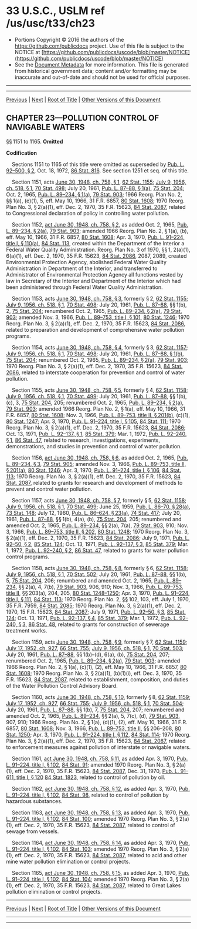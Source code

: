 ---
---

# 33 U.S.C., USLM ref /us/usc/t33/ch23

* Portions Copyright © 2016 the authors of the https://github.com/publicdocs project.
  Use of this file is subject to the NOTICE at [https://github.com/publicdocs/uscode/blob/master/NOTICE](https://github.com/publicdocs/uscode/blob/master/NOTICE)
* See the [Document Metadata](././../../../..//README.md) for more information.
  This file is generated from historical government data; content and/or formatting may be inaccurate and out-of-date and should not be used for official purposes.

----------
----------

[Previous](./../../../..//us/usc/t33/ch22/schII/m__us_usc_t33_s1131.md) | [Next](./../../../..//us/usc/t33/ch23/m__us_usc_t33_s1165a.md) | [Root of Title](./../../../../) | [Other Versions of this Document](https://publicdocs.github.io/go/links?ns=uslm&ref=%2Fus%2Fusc%2Ft33%2Fch23)

## CHAPTER 23—POLLUTION CONTROL OF NAVIGABLE WATERS

§§ 1151 to 1165. __Omitted__ 

 __Codification__ 

    Sections 1151 to 1165 of this title were omitted as superseded by [Pub. L. 92–500, § 2][/us/pl/92/500/s2], Oct. 18, 1972, [86 Stat. 816][/us/stat/86/816]. See section 1251 et seq. of this title.

    Section 1151, acts [June 30, 1948, ch. 758, § 1][/us/act/1948-06-30/ch758/s1], [62 Stat. 1155][/us/stat/62/1155]; [July 9, 1956, ch. 518, § 1][/us/act/1956-07-09/ch518/s1], [70 Stat. 498][/us/stat/70/498]; July 20, 1961, [Pub. L. 87–88, § 1(a)][/us/pl/87/88/s1/a], [75 Stat. 204][/us/stat/75/204]; Oct. 2, 1965, [Pub. L. 89–234, § 1(a)][/us/pl/89/234/s1/a], [79 Stat. 903][/us/stat/79/903]; 1966 Reorg. Plan No. 2, §§ 1(a), (e)(1), 5, eff. May 10, 1966, 31 F.R. 6857, [80 Stat. 1608][/us/stat/80/1608]; 1970 Reorg. Plan No. 3, § 2(a)(1), eff. Dec. 2, 1970, 35 F.R. 15623, [84 Stat. 2087][/us/stat/84/2087], related to Congressional declaration of policy in controlling water pollution.

    Section 1152, [act June 30, 1948, ch. 758, § 2][/us/act/1948-06-30/ch758/s2], as added Oct. 2, 1965, [Pub. L. 89–234, § 2(a)][/us/pl/89/234/s2/a], [79 Stat. 903][/us/stat/79/903]; amended 1966 Reorg. Plan No. 2, § 1(a), (b), eff. May 10, 1966, 31 F.R. 6857, [80 Stat. 1608][/us/stat/80/1608]; Apr. 3, 1970, [Pub. L. 91–224, title I, § 110(a)][/us/pl/91/224/s110/a], [84 Stat. 113][/us/stat/84/113], created within the Department of the Interior a Federal Water Quality Administration. Reorg. Plan No. 3 of 1970, §§ 1, 2(a)(1), 6(a)(1), eff. Dec. 2, 1970, 35 F.R. 15623, [84 Stat. 2086][/us/stat/84/2086], 2087, 2089, created Environmental Protection Agency, abolished Federal Water Quality Administration in Department of the Interior, and transferred to Administrator of Environmental Protection Agency all functions vested by law in Secretary of the Interior and Department of the Interior which had been administered through Federal Water Quality Administration.

    Section 1153, acts [June 30, 1948, ch. 758, § 3][/us/act/1948-06-30/ch758/s3], formerly § 2, [62 Stat. 1155][/us/stat/62/1155]; [July 9, 1956, ch. 518, § 1][/us/act/1956-07-09/ch518/s1], [70 Stat. 498][/us/stat/70/498]; July 20, 1961, [Pub. L. 87–88][/us/pl/87/88], §§ 1(b), 2, [75 Stat. 204][/us/stat/75/204]; renumbered Oct. 2, 1965, [Pub. L. 89–234, § 2(a)][/us/pl/89/234/s2/a], [79 Stat. 903][/us/stat/79/903]; amended Nov. 3, 1966, [Pub. L. 89–753, title I, § 101][/us/pl/89/753/s101], [80 Stat. 1246][/us/stat/80/1246]; 1970 Reorg. Plan No. 3, § 2(a)(1), eff. Dec. 2, 1970, 35 F.R. 15623, [84 Stat. 2086][/us/stat/84/2086], related to preparation and development of comprehensive water pollution programs.

    Section 1154, acts [June 30, 1948, ch. 758, § 4][/us/act/1948-06-30/ch758/s4], formerly § 3, [62 Stat. 1157][/us/stat/62/1157]; [July 9, 1956, ch. 518, § 1][/us/act/1956-07-09/ch518/s1], [70 Stat. 498][/us/stat/70/498]; July 20, 1961, [Pub. L. 87–88, § 1(b)][/us/pl/87/88/s1/b], [75 Stat. 204][/us/stat/75/204]; renumbered Oct. 2, 1965, [Pub. L. 89–234, § 2(a)][/us/pl/89/234/s2/a], [79 Stat. 903][/us/stat/79/903]; 1970 Reorg. Plan No. 3, § 2(a)(1), eff. Dec. 2, 1970, 35 F.R. 15623, [84 Stat. 2086][/us/stat/84/2086], related to interstate cooperation for prevention and control of water pollution.

    Section 1155, acts [June 30, 1948, ch. 758, § 5][/us/act/1948-06-30/ch758/s5], formerly § 4, [62 Stat. 1158][/us/stat/62/1158]; [July 9, 1956, ch. 518, § 1][/us/act/1956-07-09/ch518/s1], [70 Stat. 499][/us/stat/70/499]; July 20, 1961, [Pub. L. 87–88][/us/pl/87/88], §§ 1(b), (c), 3, [75 Stat. 204][/us/stat/75/204], 205; renumbered Oct. 2, 1965, [Pub. L. 89–234, § 2(a)][/us/pl/89/234/s2/a], [79 Stat. 903][/us/stat/79/903]; amended 1966 Reorg. Plan No. 2, § 1(a), eff. May 10, 1966, 31 F.R. 6857, [80 Stat. 1608][/us/stat/80/1608]; Nov. 3, 1966, [Pub. L. 89–753, title II, § 201(b)][/us/pl/89/753/s201/b], (c)(1), [80 Stat. 1247][/us/stat/80/1247]; Apr. 3, 1970, [Pub. L. 91–224, title I, § 105][/us/pl/91/224/s105], [84 Stat. 111][/us/stat/84/111]; 1970 Reorg. Plan No. 3, § 2(a)(1), eff. Dec. 2, 1970, 35 F.R. 15623, [84 Stat. 2086][/us/stat/84/2086]; Oct. 13, 1971, [Pub. L. 92–137, § 1][/us/pl/92/137/s1], [85 Stat. 379][/us/stat/85/379]; Mar. 1, 1972, [Pub. L. 92–240, § 1][/us/pl/92/240/s1], [86 Stat. 47][/us/stat/86/47], related to research, investigations, experiments, demonstrations, and studies in prevention and control of water pollution.

    Section 1156, [act June 30, 1948, ch. 758, § 6][/us/act/1948-06-30/ch758/s6], as added Oct. 2, 1965, [Pub. L. 89–234, § 3][/us/pl/89/234/s3], [79 Stat. 905][/us/stat/79/905]; amended Nov. 3, 1966, [Pub. L. 89–753, title II, § 201(a)][/us/pl/89/753/s201/a], [80 Stat. 1246][/us/stat/80/1246]; Apr. 3, 1970, [Pub. L. 91–224, title I, § 106][/us/pl/91/224/s106], [84 Stat. 113][/us/stat/84/113]; 1970 Reorg. Plan No. 3, § 2(a)(1), eff. Dec. 2, 1970, 35 F.R. 15623, [84 Stat. 2087][/us/stat/84/2087], related to grants for research and development of methods to prevent and control water pollution.

    Section 1157, acts [June 30, 1948, ch. 758, § 7][/us/act/1948-06-30/ch758/s7], formerly § 5, [62 Stat. 1158][/us/stat/62/1158]; [July 9, 1956, ch. 518, § 1][/us/act/1956-07-09/ch518/s1], [70 Stat. 499][/us/stat/70/499]; June 25, 1959, [Pub. L. 86–70, § 28(a)][/us/pl/86/70/s28/a], [73 Stat. 148][/us/stat/73/148]; July 12, 1960, [Pub. L. 86–624, § 23(a)][/us/pl/86/624/s23/a], [74 Stat. 417][/us/stat/74/417]; July 20, 1961, [Pub. L. 87–88][/us/pl/87/88], §§ 1(b), 4(a), (b), [75 Stat. 204][/us/stat/75/204], 205; renumbered and amended Oct. 2, 1965, [Pub. L. 89–234][/us/pl/89/234], §§ 2(a), 7(a), [79 Stat. 903][/us/stat/79/903], 910; Nov. 3, 1966, [Pub. L. 89–753, title II, § 202][/us/pl/89/753/s202], [80 Stat. 1248][/us/stat/80/1248]; 1970 Reorg. Plan No. 3, § 2(a)(1), eff. Dec. 2, 1970, 35 F.R. 15623, [84 Stat. 2086][/us/stat/84/2086]; July 9, 1971, [Pub. L. 92–50, § 2][/us/pl/92/50/s2], [85 Stat. 124][/us/stat/85/124]; Oct. 13, 1971, [Pub. L. 92–137, § 3][/us/pl/92/137/s3], [85 Stat. 379][/us/stat/85/379]; Mar. 1, 1972, [Pub. L. 92–240, § 2][/us/pl/92/240/s2], [86 Stat. 47][/us/stat/86/47], related to grants for water pollution control programs.

    Section 1158, acts [June 30, 1948, ch. 758, § 8][/us/act/1948-06-30/ch758/s8], formerly § 6, [62 Stat. 1158][/us/stat/62/1158]; [July 9, 1956, ch. 518, § 1][/us/act/1956-07-09/ch518/s1], [70 Stat. 502][/us/stat/70/502]; July 20, 1961, [Pub. L. 87–88][/us/pl/87/88], §§ 1(b), 5, [75 Stat. 204][/us/stat/75/204], 206; renumbered and amended Oct. 2, 1965, [Pub. L. 89–234][/us/pl/89/234], §§ 2(a), 4, 7(b), [79 Stat. 903][/us/stat/79/903], 906, 910; Nov. 3, 1966, [Pub. L. 89–753, title II][/us/pl/89/753], §§ 203(a), 204, 205, [80 Stat. 1248–1250][/us/stat/80/1248-1250]; Apr. 3, 1970, [Pub. L. 91–224, title I, § 111][/us/pl/91/224/s111], [84 Stat. 113][/us/stat/84/113]; 1970 Reorg. Plan No. 2, §§ 102, 103, eff. July 1, 1970, 35 F.R. 7959, [84 Stat. 2085][/us/stat/84/2085]; 1970 Reorg. Plan No. 3, § 2(a)(1), eff. Dec. 2, 1970, 15 F.R. 15623, [84 Stat. 2087][/us/stat/84/2087]; July 9, 1971, [Pub. L. 92–50, § 3][/us/pl/92/50/s3], [85 Stat. 124][/us/stat/85/124]; Oct. 13, 1971, [Pub. L. 92–137, § 4][/us/pl/92/137/s4], [85 Stat. 379][/us/stat/85/379]; Mar. 1, 1972, [Pub. L. 92–240, § 3][/us/pl/92/240/s3], [86 Stat. 48][/us/stat/86/48], related to grants for construction of sewerage treatment works.

    Section 1159, acts [June 30, 1948, ch. 758, § 9][/us/act/1948-06-30/ch758/s9], formerly § 7, [62 Stat. 1159][/us/stat/62/1159]; [July 17, 1952, ch. 927][/us/act/1952-07-17/ch927], [66 Stat. 755][/us/stat/66/755]; [July 9, 1956, ch. 518, § 1][/us/act/1956-07-09/ch518/s1], [70 Stat. 503][/us/stat/70/503]; July 20, 1961, [Pub. L. 87–88][/us/pl/87/88], §§ 1(b)–(d), 6(a), (b), [75 Stat. 204][/us/stat/75/204], 207; renumbered Oct. 2, 1965, [Pub. L. 89–234, § 2(a)][/us/pl/89/234/s2/a], [79 Stat. 903][/us/stat/79/903]; amended 1966 Reorg. Plan No. 2, § 1(a), (c)(1), (2), eff. May 10, 1966, 31 F.R. 6857, [80 Stat. 1608][/us/stat/80/1608]; 1970 Reorg. Plan No. 3, § 2(a)(1), (b)(1)(i), eff. Dec. 3, 1970, 35 F.R. 15623, [84 Stat. 2087][/us/stat/84/2087], related to establishment, composition, and duties of the Water Pollution Control Advisory Board.

    Section 1160, acts [June 30, 1948, ch. 758, § 10][/us/act/1948-06-30/ch758/s10], formerly § 8, [62 Stat. 1159][/us/stat/62/1159]; [July 17, 1952, ch. 927][/us/act/1952-07-17/ch927], [66 Stat. 755][/us/stat/66/755]; [July 9, 1956, ch. 518, § 1][/us/act/1956-07-09/ch518/s1], [70 Stat. 504][/us/stat/70/504]; July 20, 1961, [Pub. L. 87–88][/us/pl/87/88], §§ 1(b), 7, [75 Stat. 204][/us/stat/75/204], 207; renumbered and amended Oct. 2, 1965, [Pub. L. 89–234][/us/pl/89/234], §§ 2(a), 5, 7(c), (d), [79 Stat. 903][/us/stat/79/903], 907, 910; 1966 Reorg. Plan No. 2, § 1(a), (d)(1), (2), eff. May 10, 1966, 31 F.R. 6857, [80 Stat. 1608][/us/stat/80/1608]; Nov. 3, 1966, [Pub. L. 89–753, title II][/us/pl/89/753], §§ 206–208, [80 Stat. 1250][/us/stat/80/1250]; Apr. 3, 1970, [Pub. L. 91–224, title I, § 112][/us/pl/91/224/s112], [84 Stat. 114][/us/stat/84/114]; 1970 Reorg. Plan No. 3, § 2(a)(1), eff. Dec. 2, 1970, 35 F.R. 15623, [84 Stat. 2087][/us/stat/84/2087], related to enforcement measures against pollution of interstate or navigable waters.

    Section 1161, [act June 30, 1948, ch. 758, § 11][/us/act/1948-06-30/ch758/s11], as added Apr. 3, 1970, [Pub. L. 91–224, title I, § 102][/us/pl/91/224/s102], [84 Stat. 91][/us/stat/84/91]; amended 1970 Reorg. Plan No. 3, § 2(a)(1), eff. Dec. 2, 1970, 35 F.R. 15623, [84 Stat. 2087][/us/stat/84/2087], Dec. 31, 1970, [Pub. L. 91–611, title I, § 120][/us/pl/91/611/s120] [84 Stat. 1823][/us/stat/84/1823], related to control of pollution by oil.

    Section 1162, [act June 30, 1948, ch. 758, § 12][/us/act/1948-06-30/ch758/s12], as added Apr. 3, 1970, [Pub. L. 91–224, title I, § 102][/us/pl/91/224/s102], [84 Stat. 98][/us/stat/84/98], related to control of pollution by hazardous substances.

    Section 1163, [act June 30, 1948, ch. 758, § 13][/us/act/1948-06-30/ch758/s13], as added Apr. 3, 1970, [Pub. L. 91–224, title I, § 102][/us/pl/91/224/s102], [84 Stat. 100][/us/stat/84/100]; amended 1970 Reorg. Plan No. 3, § 2(a)(1), eff. Dec. 2, 1970, 35 F.R. 15623, [84 Stat. 2087][/us/stat/84/2087], related to control of sewage from vessels.

    Section 1164, [act June 30, 1948, ch. 758, § 14][/us/act/1948-06-30/ch758/s14], as added Apr. 3, 1970, [Pub. L. 91–224, title I, § 102][/us/pl/91/224/s102], [84 Stat. 103][/us/stat/84/103]; amended 1970 Reorg. Plan No. 3, § 2(a)(1), eff. Dec. 2, 1970, 35 F.R. 15623, [84 Stat. 2087][/us/stat/84/2087], related to acid and other mine water pollution elimination or control projects.

    Section 1165, [act June 30, 1948, ch. 758, § 15][/us/act/1948-06-30/ch758/s15], as added Apr. 3, 1970, [Pub. L. 91–224, title I, § 102][/us/pl/91/224/s102], [84 Stat. 104][/us/stat/84/104]; amended 1970 Reorg. Plan No. 3, § 2(a)(1), eff. Dec. 2, 1970, 35 F.R. 15623, [84 Stat. 2087][/us/stat/84/2087], related to Great Lakes pollution elimination or control projects.

----------

[Previous](./../../../..//us/usc/t33/ch22/schII/m__us_usc_t33_s1131.md) | [Next](./../../../..//us/usc/t33/ch23/m__us_usc_t33_s1165a.md) | [Root of Title](./../../../../) | [Other Versions of this Document](https://publicdocs.github.io/go/links?ns=uslm&ref=%2Fus%2Fusc%2Ft33%2Fch23)

----------
----------

[/us/pl/92/500/s2]: https://publicdocs.github.io/go/links?ns=uslm&ref=%2Fus%2Fpl%2F92%2F500%2Fs2
[/us/stat/86/816]: https://publicdocs.github.io/go/links?ns=uslm&ref=%2Fus%2Fstat%2F86%2F816
[/us/act/1948-06-30/ch758/s1]: https://publicdocs.github.io/go/links?ns=uslm&ref=%2Fus%2Fact%2F1948-06-30%2Fch758%2Fs1
[/us/stat/62/1155]: https://publicdocs.github.io/go/links?ns=uslm&ref=%2Fus%2Fstat%2F62%2F1155
[/us/act/1956-07-09/ch518/s1]: https://publicdocs.github.io/go/links?ns=uslm&ref=%2Fus%2Fact%2F1956-07-09%2Fch518%2Fs1
[/us/stat/70/498]: https://publicdocs.github.io/go/links?ns=uslm&ref=%2Fus%2Fstat%2F70%2F498
[/us/pl/87/88/s1/a]: https://publicdocs.github.io/go/links?ns=uslm&ref=%2Fus%2Fpl%2F87%2F88%2Fs1%2Fa
[/us/stat/75/204]: https://publicdocs.github.io/go/links?ns=uslm&ref=%2Fus%2Fstat%2F75%2F204
[/us/pl/89/234/s1/a]: https://publicdocs.github.io/go/links?ns=uslm&ref=%2Fus%2Fpl%2F89%2F234%2Fs1%2Fa
[/us/stat/79/903]: https://publicdocs.github.io/go/links?ns=uslm&ref=%2Fus%2Fstat%2F79%2F903
[/us/stat/80/1608]: https://publicdocs.github.io/go/links?ns=uslm&ref=%2Fus%2Fstat%2F80%2F1608
[/us/stat/84/2087]: https://publicdocs.github.io/go/links?ns=uslm&ref=%2Fus%2Fstat%2F84%2F2087
[/us/act/1948-06-30/ch758/s2]: https://publicdocs.github.io/go/links?ns=uslm&ref=%2Fus%2Fact%2F1948-06-30%2Fch758%2Fs2
[/us/pl/89/234/s2/a]: https://publicdocs.github.io/go/links?ns=uslm&ref=%2Fus%2Fpl%2F89%2F234%2Fs2%2Fa
[/us/stat/79/903]: https://publicdocs.github.io/go/links?ns=uslm&ref=%2Fus%2Fstat%2F79%2F903
[/us/stat/80/1608]: https://publicdocs.github.io/go/links?ns=uslm&ref=%2Fus%2Fstat%2F80%2F1608
[/us/pl/91/224/s110/a]: https://publicdocs.github.io/go/links?ns=uslm&ref=%2Fus%2Fpl%2F91%2F224%2Fs110%2Fa
[/us/stat/84/113]: https://publicdocs.github.io/go/links?ns=uslm&ref=%2Fus%2Fstat%2F84%2F113
[/us/stat/84/2086]: https://publicdocs.github.io/go/links?ns=uslm&ref=%2Fus%2Fstat%2F84%2F2086
[/us/act/1948-06-30/ch758/s3]: https://publicdocs.github.io/go/links?ns=uslm&ref=%2Fus%2Fact%2F1948-06-30%2Fch758%2Fs3
[/us/stat/62/1155]: https://publicdocs.github.io/go/links?ns=uslm&ref=%2Fus%2Fstat%2F62%2F1155
[/us/act/1956-07-09/ch518/s1]: https://publicdocs.github.io/go/links?ns=uslm&ref=%2Fus%2Fact%2F1956-07-09%2Fch518%2Fs1
[/us/stat/70/498]: https://publicdocs.github.io/go/links?ns=uslm&ref=%2Fus%2Fstat%2F70%2F498
[/us/pl/87/88]: https://publicdocs.github.io/go/links?ns=uslm&ref=%2Fus%2Fpl%2F87%2F88
[/us/stat/75/204]: https://publicdocs.github.io/go/links?ns=uslm&ref=%2Fus%2Fstat%2F75%2F204
[/us/pl/89/234/s2/a]: https://publicdocs.github.io/go/links?ns=uslm&ref=%2Fus%2Fpl%2F89%2F234%2Fs2%2Fa
[/us/stat/79/903]: https://publicdocs.github.io/go/links?ns=uslm&ref=%2Fus%2Fstat%2F79%2F903
[/us/pl/89/753/s101]: https://publicdocs.github.io/go/links?ns=uslm&ref=%2Fus%2Fpl%2F89%2F753%2Fs101
[/us/stat/80/1246]: https://publicdocs.github.io/go/links?ns=uslm&ref=%2Fus%2Fstat%2F80%2F1246
[/us/stat/84/2086]: https://publicdocs.github.io/go/links?ns=uslm&ref=%2Fus%2Fstat%2F84%2F2086
[/us/act/1948-06-30/ch758/s4]: https://publicdocs.github.io/go/links?ns=uslm&ref=%2Fus%2Fact%2F1948-06-30%2Fch758%2Fs4
[/us/stat/62/1157]: https://publicdocs.github.io/go/links?ns=uslm&ref=%2Fus%2Fstat%2F62%2F1157
[/us/act/1956-07-09/ch518/s1]: https://publicdocs.github.io/go/links?ns=uslm&ref=%2Fus%2Fact%2F1956-07-09%2Fch518%2Fs1
[/us/stat/70/498]: https://publicdocs.github.io/go/links?ns=uslm&ref=%2Fus%2Fstat%2F70%2F498
[/us/pl/87/88/s1/b]: https://publicdocs.github.io/go/links?ns=uslm&ref=%2Fus%2Fpl%2F87%2F88%2Fs1%2Fb
[/us/stat/75/204]: https://publicdocs.github.io/go/links?ns=uslm&ref=%2Fus%2Fstat%2F75%2F204
[/us/pl/89/234/s2/a]: https://publicdocs.github.io/go/links?ns=uslm&ref=%2Fus%2Fpl%2F89%2F234%2Fs2%2Fa
[/us/stat/79/903]: https://publicdocs.github.io/go/links?ns=uslm&ref=%2Fus%2Fstat%2F79%2F903
[/us/stat/84/2086]: https://publicdocs.github.io/go/links?ns=uslm&ref=%2Fus%2Fstat%2F84%2F2086
[/us/act/1948-06-30/ch758/s5]: https://publicdocs.github.io/go/links?ns=uslm&ref=%2Fus%2Fact%2F1948-06-30%2Fch758%2Fs5
[/us/stat/62/1158]: https://publicdocs.github.io/go/links?ns=uslm&ref=%2Fus%2Fstat%2F62%2F1158
[/us/act/1956-07-09/ch518/s1]: https://publicdocs.github.io/go/links?ns=uslm&ref=%2Fus%2Fact%2F1956-07-09%2Fch518%2Fs1
[/us/stat/70/499]: https://publicdocs.github.io/go/links?ns=uslm&ref=%2Fus%2Fstat%2F70%2F499
[/us/pl/87/88]: https://publicdocs.github.io/go/links?ns=uslm&ref=%2Fus%2Fpl%2F87%2F88
[/us/stat/75/204]: https://publicdocs.github.io/go/links?ns=uslm&ref=%2Fus%2Fstat%2F75%2F204
[/us/pl/89/234/s2/a]: https://publicdocs.github.io/go/links?ns=uslm&ref=%2Fus%2Fpl%2F89%2F234%2Fs2%2Fa
[/us/stat/79/903]: https://publicdocs.github.io/go/links?ns=uslm&ref=%2Fus%2Fstat%2F79%2F903
[/us/stat/80/1608]: https://publicdocs.github.io/go/links?ns=uslm&ref=%2Fus%2Fstat%2F80%2F1608
[/us/pl/89/753/s201/b]: https://publicdocs.github.io/go/links?ns=uslm&ref=%2Fus%2Fpl%2F89%2F753%2Fs201%2Fb
[/us/stat/80/1247]: https://publicdocs.github.io/go/links?ns=uslm&ref=%2Fus%2Fstat%2F80%2F1247
[/us/pl/91/224/s105]: https://publicdocs.github.io/go/links?ns=uslm&ref=%2Fus%2Fpl%2F91%2F224%2Fs105
[/us/stat/84/111]: https://publicdocs.github.io/go/links?ns=uslm&ref=%2Fus%2Fstat%2F84%2F111
[/us/stat/84/2086]: https://publicdocs.github.io/go/links?ns=uslm&ref=%2Fus%2Fstat%2F84%2F2086
[/us/pl/92/137/s1]: https://publicdocs.github.io/go/links?ns=uslm&ref=%2Fus%2Fpl%2F92%2F137%2Fs1
[/us/stat/85/379]: https://publicdocs.github.io/go/links?ns=uslm&ref=%2Fus%2Fstat%2F85%2F379
[/us/pl/92/240/s1]: https://publicdocs.github.io/go/links?ns=uslm&ref=%2Fus%2Fpl%2F92%2F240%2Fs1
[/us/stat/86/47]: https://publicdocs.github.io/go/links?ns=uslm&ref=%2Fus%2Fstat%2F86%2F47
[/us/act/1948-06-30/ch758/s6]: https://publicdocs.github.io/go/links?ns=uslm&ref=%2Fus%2Fact%2F1948-06-30%2Fch758%2Fs6
[/us/pl/89/234/s3]: https://publicdocs.github.io/go/links?ns=uslm&ref=%2Fus%2Fpl%2F89%2F234%2Fs3
[/us/stat/79/905]: https://publicdocs.github.io/go/links?ns=uslm&ref=%2Fus%2Fstat%2F79%2F905
[/us/pl/89/753/s201/a]: https://publicdocs.github.io/go/links?ns=uslm&ref=%2Fus%2Fpl%2F89%2F753%2Fs201%2Fa
[/us/stat/80/1246]: https://publicdocs.github.io/go/links?ns=uslm&ref=%2Fus%2Fstat%2F80%2F1246
[/us/pl/91/224/s106]: https://publicdocs.github.io/go/links?ns=uslm&ref=%2Fus%2Fpl%2F91%2F224%2Fs106
[/us/stat/84/113]: https://publicdocs.github.io/go/links?ns=uslm&ref=%2Fus%2Fstat%2F84%2F113
[/us/stat/84/2087]: https://publicdocs.github.io/go/links?ns=uslm&ref=%2Fus%2Fstat%2F84%2F2087
[/us/act/1948-06-30/ch758/s7]: https://publicdocs.github.io/go/links?ns=uslm&ref=%2Fus%2Fact%2F1948-06-30%2Fch758%2Fs7
[/us/stat/62/1158]: https://publicdocs.github.io/go/links?ns=uslm&ref=%2Fus%2Fstat%2F62%2F1158
[/us/act/1956-07-09/ch518/s1]: https://publicdocs.github.io/go/links?ns=uslm&ref=%2Fus%2Fact%2F1956-07-09%2Fch518%2Fs1
[/us/stat/70/499]: https://publicdocs.github.io/go/links?ns=uslm&ref=%2Fus%2Fstat%2F70%2F499
[/us/pl/86/70/s28/a]: https://publicdocs.github.io/go/links?ns=uslm&ref=%2Fus%2Fpl%2F86%2F70%2Fs28%2Fa
[/us/stat/73/148]: https://publicdocs.github.io/go/links?ns=uslm&ref=%2Fus%2Fstat%2F73%2F148
[/us/pl/86/624/s23/a]: https://publicdocs.github.io/go/links?ns=uslm&ref=%2Fus%2Fpl%2F86%2F624%2Fs23%2Fa
[/us/stat/74/417]: https://publicdocs.github.io/go/links?ns=uslm&ref=%2Fus%2Fstat%2F74%2F417
[/us/pl/87/88]: https://publicdocs.github.io/go/links?ns=uslm&ref=%2Fus%2Fpl%2F87%2F88
[/us/stat/75/204]: https://publicdocs.github.io/go/links?ns=uslm&ref=%2Fus%2Fstat%2F75%2F204
[/us/pl/89/234]: https://publicdocs.github.io/go/links?ns=uslm&ref=%2Fus%2Fpl%2F89%2F234
[/us/stat/79/903]: https://publicdocs.github.io/go/links?ns=uslm&ref=%2Fus%2Fstat%2F79%2F903
[/us/pl/89/753/s202]: https://publicdocs.github.io/go/links?ns=uslm&ref=%2Fus%2Fpl%2F89%2F753%2Fs202
[/us/stat/80/1248]: https://publicdocs.github.io/go/links?ns=uslm&ref=%2Fus%2Fstat%2F80%2F1248
[/us/stat/84/2086]: https://publicdocs.github.io/go/links?ns=uslm&ref=%2Fus%2Fstat%2F84%2F2086
[/us/pl/92/50/s2]: https://publicdocs.github.io/go/links?ns=uslm&ref=%2Fus%2Fpl%2F92%2F50%2Fs2
[/us/stat/85/124]: https://publicdocs.github.io/go/links?ns=uslm&ref=%2Fus%2Fstat%2F85%2F124
[/us/pl/92/137/s3]: https://publicdocs.github.io/go/links?ns=uslm&ref=%2Fus%2Fpl%2F92%2F137%2Fs3
[/us/stat/85/379]: https://publicdocs.github.io/go/links?ns=uslm&ref=%2Fus%2Fstat%2F85%2F379
[/us/pl/92/240/s2]: https://publicdocs.github.io/go/links?ns=uslm&ref=%2Fus%2Fpl%2F92%2F240%2Fs2
[/us/stat/86/47]: https://publicdocs.github.io/go/links?ns=uslm&ref=%2Fus%2Fstat%2F86%2F47
[/us/act/1948-06-30/ch758/s8]: https://publicdocs.github.io/go/links?ns=uslm&ref=%2Fus%2Fact%2F1948-06-30%2Fch758%2Fs8
[/us/stat/62/1158]: https://publicdocs.github.io/go/links?ns=uslm&ref=%2Fus%2Fstat%2F62%2F1158
[/us/act/1956-07-09/ch518/s1]: https://publicdocs.github.io/go/links?ns=uslm&ref=%2Fus%2Fact%2F1956-07-09%2Fch518%2Fs1
[/us/stat/70/502]: https://publicdocs.github.io/go/links?ns=uslm&ref=%2Fus%2Fstat%2F70%2F502
[/us/pl/87/88]: https://publicdocs.github.io/go/links?ns=uslm&ref=%2Fus%2Fpl%2F87%2F88
[/us/stat/75/204]: https://publicdocs.github.io/go/links?ns=uslm&ref=%2Fus%2Fstat%2F75%2F204
[/us/pl/89/234]: https://publicdocs.github.io/go/links?ns=uslm&ref=%2Fus%2Fpl%2F89%2F234
[/us/stat/79/903]: https://publicdocs.github.io/go/links?ns=uslm&ref=%2Fus%2Fstat%2F79%2F903
[/us/pl/89/753]: https://publicdocs.github.io/go/links?ns=uslm&ref=%2Fus%2Fpl%2F89%2F753
[/us/stat/80/1248-1250]: https://publicdocs.github.io/go/links?ns=uslm&ref=%2Fus%2Fstat%2F80%2F1248-1250
[/us/pl/91/224/s111]: https://publicdocs.github.io/go/links?ns=uslm&ref=%2Fus%2Fpl%2F91%2F224%2Fs111
[/us/stat/84/113]: https://publicdocs.github.io/go/links?ns=uslm&ref=%2Fus%2Fstat%2F84%2F113
[/us/stat/84/2085]: https://publicdocs.github.io/go/links?ns=uslm&ref=%2Fus%2Fstat%2F84%2F2085
[/us/stat/84/2087]: https://publicdocs.github.io/go/links?ns=uslm&ref=%2Fus%2Fstat%2F84%2F2087
[/us/pl/92/50/s3]: https://publicdocs.github.io/go/links?ns=uslm&ref=%2Fus%2Fpl%2F92%2F50%2Fs3
[/us/stat/85/124]: https://publicdocs.github.io/go/links?ns=uslm&ref=%2Fus%2Fstat%2F85%2F124
[/us/pl/92/137/s4]: https://publicdocs.github.io/go/links?ns=uslm&ref=%2Fus%2Fpl%2F92%2F137%2Fs4
[/us/stat/85/379]: https://publicdocs.github.io/go/links?ns=uslm&ref=%2Fus%2Fstat%2F85%2F379
[/us/pl/92/240/s3]: https://publicdocs.github.io/go/links?ns=uslm&ref=%2Fus%2Fpl%2F92%2F240%2Fs3
[/us/stat/86/48]: https://publicdocs.github.io/go/links?ns=uslm&ref=%2Fus%2Fstat%2F86%2F48
[/us/act/1948-06-30/ch758/s9]: https://publicdocs.github.io/go/links?ns=uslm&ref=%2Fus%2Fact%2F1948-06-30%2Fch758%2Fs9
[/us/stat/62/1159]: https://publicdocs.github.io/go/links?ns=uslm&ref=%2Fus%2Fstat%2F62%2F1159
[/us/act/1952-07-17/ch927]: https://publicdocs.github.io/go/links?ns=uslm&ref=%2Fus%2Fact%2F1952-07-17%2Fch927
[/us/stat/66/755]: https://publicdocs.github.io/go/links?ns=uslm&ref=%2Fus%2Fstat%2F66%2F755
[/us/act/1956-07-09/ch518/s1]: https://publicdocs.github.io/go/links?ns=uslm&ref=%2Fus%2Fact%2F1956-07-09%2Fch518%2Fs1
[/us/stat/70/503]: https://publicdocs.github.io/go/links?ns=uslm&ref=%2Fus%2Fstat%2F70%2F503
[/us/pl/87/88]: https://publicdocs.github.io/go/links?ns=uslm&ref=%2Fus%2Fpl%2F87%2F88
[/us/stat/75/204]: https://publicdocs.github.io/go/links?ns=uslm&ref=%2Fus%2Fstat%2F75%2F204
[/us/pl/89/234/s2/a]: https://publicdocs.github.io/go/links?ns=uslm&ref=%2Fus%2Fpl%2F89%2F234%2Fs2%2Fa
[/us/stat/79/903]: https://publicdocs.github.io/go/links?ns=uslm&ref=%2Fus%2Fstat%2F79%2F903
[/us/stat/80/1608]: https://publicdocs.github.io/go/links?ns=uslm&ref=%2Fus%2Fstat%2F80%2F1608
[/us/stat/84/2087]: https://publicdocs.github.io/go/links?ns=uslm&ref=%2Fus%2Fstat%2F84%2F2087
[/us/act/1948-06-30/ch758/s10]: https://publicdocs.github.io/go/links?ns=uslm&ref=%2Fus%2Fact%2F1948-06-30%2Fch758%2Fs10
[/us/stat/62/1159]: https://publicdocs.github.io/go/links?ns=uslm&ref=%2Fus%2Fstat%2F62%2F1159
[/us/act/1952-07-17/ch927]: https://publicdocs.github.io/go/links?ns=uslm&ref=%2Fus%2Fact%2F1952-07-17%2Fch927
[/us/stat/66/755]: https://publicdocs.github.io/go/links?ns=uslm&ref=%2Fus%2Fstat%2F66%2F755
[/us/act/1956-07-09/ch518/s1]: https://publicdocs.github.io/go/links?ns=uslm&ref=%2Fus%2Fact%2F1956-07-09%2Fch518%2Fs1
[/us/stat/70/504]: https://publicdocs.github.io/go/links?ns=uslm&ref=%2Fus%2Fstat%2F70%2F504
[/us/pl/87/88]: https://publicdocs.github.io/go/links?ns=uslm&ref=%2Fus%2Fpl%2F87%2F88
[/us/stat/75/204]: https://publicdocs.github.io/go/links?ns=uslm&ref=%2Fus%2Fstat%2F75%2F204
[/us/pl/89/234]: https://publicdocs.github.io/go/links?ns=uslm&ref=%2Fus%2Fpl%2F89%2F234
[/us/stat/79/903]: https://publicdocs.github.io/go/links?ns=uslm&ref=%2Fus%2Fstat%2F79%2F903
[/us/stat/80/1608]: https://publicdocs.github.io/go/links?ns=uslm&ref=%2Fus%2Fstat%2F80%2F1608
[/us/pl/89/753]: https://publicdocs.github.io/go/links?ns=uslm&ref=%2Fus%2Fpl%2F89%2F753
[/us/stat/80/1250]: https://publicdocs.github.io/go/links?ns=uslm&ref=%2Fus%2Fstat%2F80%2F1250
[/us/pl/91/224/s112]: https://publicdocs.github.io/go/links?ns=uslm&ref=%2Fus%2Fpl%2F91%2F224%2Fs112
[/us/stat/84/114]: https://publicdocs.github.io/go/links?ns=uslm&ref=%2Fus%2Fstat%2F84%2F114
[/us/stat/84/2087]: https://publicdocs.github.io/go/links?ns=uslm&ref=%2Fus%2Fstat%2F84%2F2087
[/us/act/1948-06-30/ch758/s11]: https://publicdocs.github.io/go/links?ns=uslm&ref=%2Fus%2Fact%2F1948-06-30%2Fch758%2Fs11
[/us/pl/91/224/s102]: https://publicdocs.github.io/go/links?ns=uslm&ref=%2Fus%2Fpl%2F91%2F224%2Fs102
[/us/stat/84/91]: https://publicdocs.github.io/go/links?ns=uslm&ref=%2Fus%2Fstat%2F84%2F91
[/us/stat/84/2087]: https://publicdocs.github.io/go/links?ns=uslm&ref=%2Fus%2Fstat%2F84%2F2087
[/us/pl/91/611/s120]: https://publicdocs.github.io/go/links?ns=uslm&ref=%2Fus%2Fpl%2F91%2F611%2Fs120
[/us/stat/84/1823]: https://publicdocs.github.io/go/links?ns=uslm&ref=%2Fus%2Fstat%2F84%2F1823
[/us/act/1948-06-30/ch758/s12]: https://publicdocs.github.io/go/links?ns=uslm&ref=%2Fus%2Fact%2F1948-06-30%2Fch758%2Fs12
[/us/pl/91/224/s102]: https://publicdocs.github.io/go/links?ns=uslm&ref=%2Fus%2Fpl%2F91%2F224%2Fs102
[/us/stat/84/98]: https://publicdocs.github.io/go/links?ns=uslm&ref=%2Fus%2Fstat%2F84%2F98
[/us/act/1948-06-30/ch758/s13]: https://publicdocs.github.io/go/links?ns=uslm&ref=%2Fus%2Fact%2F1948-06-30%2Fch758%2Fs13
[/us/pl/91/224/s102]: https://publicdocs.github.io/go/links?ns=uslm&ref=%2Fus%2Fpl%2F91%2F224%2Fs102
[/us/stat/84/100]: https://publicdocs.github.io/go/links?ns=uslm&ref=%2Fus%2Fstat%2F84%2F100
[/us/stat/84/2087]: https://publicdocs.github.io/go/links?ns=uslm&ref=%2Fus%2Fstat%2F84%2F2087
[/us/act/1948-06-30/ch758/s14]: https://publicdocs.github.io/go/links?ns=uslm&ref=%2Fus%2Fact%2F1948-06-30%2Fch758%2Fs14
[/us/pl/91/224/s102]: https://publicdocs.github.io/go/links?ns=uslm&ref=%2Fus%2Fpl%2F91%2F224%2Fs102
[/us/stat/84/103]: https://publicdocs.github.io/go/links?ns=uslm&ref=%2Fus%2Fstat%2F84%2F103
[/us/stat/84/2087]: https://publicdocs.github.io/go/links?ns=uslm&ref=%2Fus%2Fstat%2F84%2F2087
[/us/act/1948-06-30/ch758/s15]: https://publicdocs.github.io/go/links?ns=uslm&ref=%2Fus%2Fact%2F1948-06-30%2Fch758%2Fs15
[/us/pl/91/224/s102]: https://publicdocs.github.io/go/links?ns=uslm&ref=%2Fus%2Fpl%2F91%2F224%2Fs102
[/us/stat/84/104]: https://publicdocs.github.io/go/links?ns=uslm&ref=%2Fus%2Fstat%2F84%2F104
[/us/stat/84/2087]: https://publicdocs.github.io/go/links?ns=uslm&ref=%2Fus%2Fstat%2F84%2F2087


